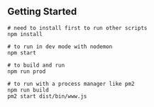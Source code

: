 ## Getting Started

```shell script
# need to install first to run other scripts
npm install

# to run in dev mode with nodemon
npm start

# to build and run
npm run prod

# to run with a process manager like pm2
npm run build
pm2 start dist/bin/www.js
```